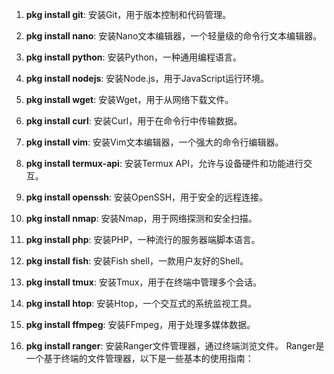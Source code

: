 1. **pkg install git**: 安装Git，用于版本控制和代码管理。

2. **pkg install nano**: 安装Nano文本编辑器，一个轻量级的命令行文本编辑器。

3. **pkg install python**: 安装Python，一种通用编程语言。

4. **pkg install nodejs**: 安装Node.js，用于JavaScript运行环境。

5. **pkg install wget**: 安装Wget，用于从网络下载文件。

6. **pkg install curl**: 安装Curl，用于在命令行中传输数据。

7. **pkg install vim**: 安装Vim文本编辑器，一个强大的命令行编辑器。

8. **pkg install termux-api**: 安装Termux API，允许与设备硬件和功能进行交互。

9. **pkg install openssh**: 安装OpenSSH，用于安全的远程连接。

10. **pkg install nmap**: 安装Nmap，用于网络探测和安全扫描。

11. **pkg install php**: 安装PHP，一种流行的服务器端脚本语言。

12. **pkg install fish**: 安装Fish shell，一款用户友好的Shell。

13. **pkg install tmux**: 安装Tmux，用于在终端中管理多个会话。

14. **pkg install htop**: 安装Htop，一个交互式的系统监视工具。

15. **pkg install ffmpeg**: 安装FFmpeg，用于处理多媒体数据。

16. **pkg install ranger**: 安装Ranger文件管理器，通过终端浏览文件。
Ranger是一个基于终端的文件管理器，以下是一些基本的使用指南：
